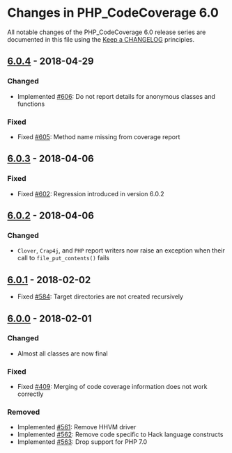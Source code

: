 # Changes in PHP_CodeCoverage 6.0

All notable changes of the PHP_CodeCoverage 6.0 release series are documented in this file using the [Keep a CHANGELOG](http://keepachangelog.com/) principles.

## [6.0.4] - 2018-04-29

### Changed

* Implemented [#606](https://github.com/sebastianbergmann/php-code-coverage/issues/606): Do not report details for anonymous classes and functions

### Fixed

* Fixed [#605](https://github.com/sebastianbergmann/php-code-coverage/issues/605): Method name missing from coverage report

## [6.0.3] - 2018-04-06

### Fixed

* Fixed [#602](https://github.com/sebastianbergmann/php-code-coverage/pull/602): Regression introduced in version 6.0.2

## [6.0.2] - 2018-04-06

### Changed

* `Clover`, `Crap4j`, and `PHP` report writers now raise an exception when their call to `file_put_contents()` fails

## [6.0.1] - 2018-02-02

* Fixed [#584](https://github.com/sebastianbergmann/php-code-coverage/issues/584): Target directories are not created recursively

## [6.0.0] - 2018-02-01

### Changed

* Almost all classes are now final

### Fixed

* Fixed [#409](https://github.com/sebastianbergmann/php-code-coverage/issues/409): Merging of code coverage information does not work correctly

### Removed

* Implemented [#561](https://github.com/sebastianbergmann/php-code-coverage/issues/561): Remove HHVM driver
* Implemented [#562](https://github.com/sebastianbergmann/php-code-coverage/issues/562): Remove code specific to Hack language constructs
* Implemented [#563](https://github.com/sebastianbergmann/php-code-coverage/issues/563): Drop support for PHP 7.0

[6.0.4]: https://github.com/sebastianbergmann/php-code-coverage/compare/6.0.3...6.0.4
[6.0.3]: https://github.com/sebastianbergmann/php-code-coverage/compare/6.0.2...6.0.3
[6.0.2]: https://github.com/sebastianbergmann/php-code-coverage/compare/6.0.1...6.0.2
[6.0.1]: https://github.com/sebastianbergmann/php-code-coverage/compare/6.0.0...6.0.1
[6.0.0]: https://github.com/sebastianbergmann/php-code-coverage/compare/5.2...6.0.0

